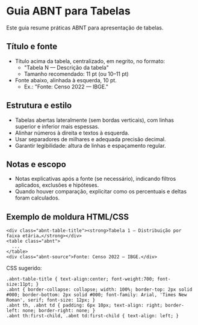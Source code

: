 # Guia ABNT para Tabelas

Este guia resume práticas ABNT para apresentação de tabelas.

## Título e fonte
- Título acima da tabela, centralizado, em negrito, no formato:
  - "Tabela N — Descrição da tabela"
  - Tamanho recomendado: 11 pt (ou 10–11 pt)
- Fonte abaixo, alinhada à esquerda, 10 pt.
  - Ex.: "Fonte: Censo 2022 — IBGE."

## Estrutura e estilo
- Tabelas abertas lateralmente (sem bordas verticais), com linhas superior e inferior mais espessas.
- Alinhar números à direita e textos à esquerda.
- Usar separadores de milhares e adequada precisão decimal.
- Garantir legibilidade: altura de linhas e espaçamento regular.

## Notas e escopo
- Notas explicativas após a fonte (se necessário), indicando filtros aplicados, exclusões e hipóteses.
- Quando houver comparação, explicitar como os percentuais e deltas foram calculados.

## Exemplo de moldura HTML/CSS

```
<div class="abnt-table-title"><strong>Tabela 1 — Distribuição por faixa etária…</strong></div>
<table class="abnt">
  ...
</table>
<div class="abnt-source">Fonte: Censo 2022 — IBGE.</div>
```

CSS sugerido:

```
.abnt-table-title { text-align:center; font-weight:700; font-size:11pt; }
.abnt { border-collapse: collapse; width: 100%; border-top: 2px solid #000; border-bottom: 2px solid #000; font-family: Arial, 'Times New Roman', serif; font-size: 12px; }
.abnt th, .abnt td { padding: 6px 10px; text-align: right; border-left: none; border-right: none; }
.abnt th:first-child, .abnt td:first-child { text-align: left; }
```
